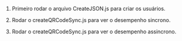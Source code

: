 1. Primeiro rodar o arquivo CreateJSON.js para criar os usuários.

2. Rodar o createQRCodeSync.js para ver o desempenho sincrono.

3. Rodar o createQRCodeSync.js para ver o desempenho assincrono.
